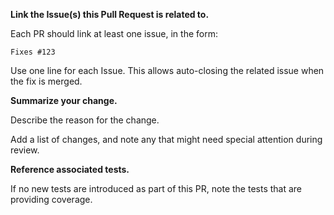 **Link the Issue(s) this Pull Request is related to.**

Each PR should link at least one issue, in the form:

```Fixes #123```

Use one line for each Issue. This allows auto-closing the related issue when the fix is merged.

**Summarize your change.**

Describe the reason for the change.

Add a list of changes, and note any that might need special attention during review.

**Reference associated tests.**

If no new tests are introduced as part of this PR, note the tests that are providing coverage.

<!--
Important: If this is your first contribution to OpenTimelineIO, you will need to submit a Contributor License Agreement. For a step-by-step instructions on the pull request process, see
https://github.com/PixarAnimationStudios/OpenTimelineIO/tree/master/CONTRIBUTING.md
-->
